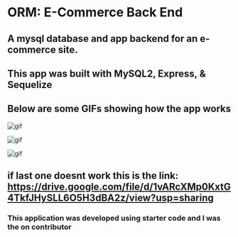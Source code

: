 # ORM: E-Commerce Back End

## A mysql database and app backend for an e-commerce site.

## This app was built with MySQL2, Express, & Sequelize

## Below are some GIFs showing how the app works

![gif](https://user-images.githubusercontent.com/87334834/138609920-c9b86f08-8aff-474e-ac86-cf8d455432a9.gif)

![gif](https://user-images.githubusercontent.com/87334834/138609993-fdb003d1-8dc1-40fa-938a-825e790fd3c2.gif)

![gif](https://drive.google.com/file/d/1vARcXMp0KxtG4TkfJHySLL6O5H3dBA2z/view?usp=sharing)

## if last one doesnt work this is the link: https://drive.google.com/file/d/1vARcXMp0KxtG4TkfJHySLL6O5H3dBA2z/view?usp=sharing

### This application was developed using starter code and I was the on contributor